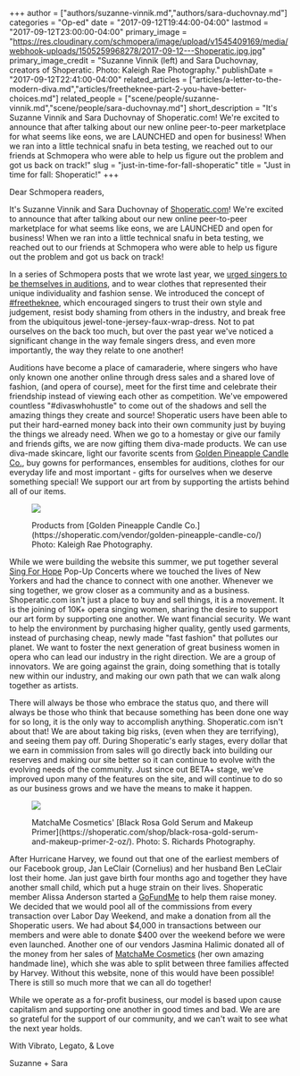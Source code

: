 +++
author = ["authors/suzanne-vinnik.md","authors/sara-duchovnay.md"]
categories = "Op-ed"
date = "2017-09-12T19:44:00-04:00"
lastmod = "2017-09-12T23:00:00-04:00"
primary_image = "https://res.cloudinary.com/schmopera/image/upload/v1545409169/media/webhook-uploads/1505259968278/2017-09-12---Shoperatic.jpg.jpg"
primary_image_credit = "Suzanne Vinnik (left) and Sara Duchovnay, creators of Shoperatic. Photo: Kaleigh Rae Photography."
publishDate = "2017-09-12T22:41:00-04:00"
related_articles = ["articles/a-letter-to-the-modern-diva.md","articles/freetheknee-part-2-you-have-better-choices.md"]
related_people = ["scene/people/suzanne-vinnik.md","scene/people/sara-duchovnay.md"]
short_description = "It&#039;s Suzanne Vinnik and Sara Duchovnay of Shoperatic.com! We&#039;re excited to announce that after talking about our new online peer-to-peer marketplace for what seems like eons, we are LAUNCHED and open for business! When we ran into a little technical snafu in beta testing, we reached out to our friends at Schmopera who were able to help us figure out the problem and got us back on track!"
slug = "just-in-time-for-fall-shoperatic"
title = "Just in time for fall: Shoperatic!"
+++

Dear Schmopera readers,

It's Suzanne Vinnik and Sara Duchovnay of [Shoperatic.com](https://www.shoperatic.com/)! We're excited to announce that after talking about our new online peer-to-peer marketplace for what seems like eons, we are LAUNCHED and open for business! When we ran into a little technical snafu in beta testing, we reached out to our friends at Schmopera who were able to help us figure out the problem and got us back on track!
 
In a series of Schmopera posts that we wrote last year, we [urged singers to be themselves in auditions](/a-letter-to-the-modern-diva/), and to wear clothes that represented their unique individuality and fashion sense. We introduced the concept of [#freetheknee](/freetheknee-part-2-you-have-better-choices/), which encouraged singers to trust their own style and judgement, resist body shaming from others in the industry, and break free from the ubiquitous jewel-tone-jersey-faux-wrap-dress. Not to pat ourselves on the back too much, but over the past year we've noticed a significant change in the way female singers dress, and even more importantly, the way they relate to one another! 

Auditions have become a place of camaraderie, where singers who have only known one another online through dress sales and a shared love of fashion, (and opera of course), meet for the first time and celebrate their friendship instead of viewing each other as competition. We've empowered countless "#divaswhohustle" to come out of the shadows and sell the amazing things they create and source! Shoperatic users have been able to put their hard-earned money back into their own community just by buying the things we already need. When we go to a homestay or give our family and friends gifts, we are now gifting them diva-made products. We can use diva-made skincare, light our favorite scents from [Golden Pineapple Candle Co.](https://shoperatic.com/vendor/golden-pineapple-candle-co/), buy gowns for performances, ensembles for auditions, clothes for our everyday life and most important - gifts for ourselves when we deserve something special!  We support our art from by supporting the artists behind all of our items. 

<figure data-type="image">

![](https://res.cloudinary.com/schmopera/image/upload/v1545409169/media/webhook-uploads/1505262381807/2017-09-12---oddc_fringie-shoot_2-745.jpg.jpg)
<figcaption>Products from [Golden Pineapple Candle Co.](https://shoperatic.com/vendor/golden-pineapple-candle-co/) Photo: Kaleigh Rae Photography.</figcaption>
</figure>
 
While we were building the website this summer, we put together several [Sing For Hope](https://twitter.com/singforhope) Pop-Up Concerts where we touched the lives of New Yorkers and had the chance to connect with one another. Whenever we sing together, we grow closer as a community and as a business. Shoperatic.com isn't just a place to buy and sell things, it is a movement. It is the joining of 10K+ opera singing women, sharing the desire to support our art form by supporting one another. We want financial security. We want to help the environment by purchasing higher quality, gently used garments, instead of purchasing cheap, newly made "fast fashion" that pollutes our planet. We want to foster the next generation of great business women in opera who can lead our industry in the right direction. We are a group of innovators. We are going against the grain, doing something that is totally new within our industry, and making our own path that we can walk along together as artists. 

There will always be those who embrace the status quo, and there will always be those who think that because something has been done one way for so long, it is the only way to accomplish anything. Shoperatic.com isn't about that! We are about taking big risks, (even when they are terrifying), and seeing them pay off. During Shoperatic's early stages, every dollar that we earn in commission from sales will go directly back into building our reserves and making our site better so it can continue to evolve with the evolving needs of the community. Just since out BETA+ stage, we’ve improved upon many of the features on the site, and will continue to do so as our business grows and we have the means to make it happen. 

<figure data-type="image">

![](https://res.cloudinary.com/schmopera/image/upload/v1545409169/media/webhook-uploads/1505262430333/2017-09-12---BRG%2B2.jpg.jpg)
<figcaption>MatchaMe Cosmetics' [Black Rosa Gold Serum and Makeup Primer](https://shoperatic.com/shop/black-rosa-gold-serum-and-makeup-primer-2-oz/). Photo: S. Richards Photography.</figcaption>
</figure>

After Hurricane Harvey, we found out that one of the earliest members of our Facebook group, Jan LeClair (Cornelius) and her husband Ben LeClair lost their home. Jan just gave birth four months ago and together they have another small child, which put a huge strain on their lives. Shoperatic member Alissa Anderson started a [GoFundMe](https://www.gofundme.com/leclair-hurricane-recovery) to help them raise money. We decided that we would pool all of the commissions from every transaction over Labor Day Weekend, and make a donation from all the Shoperatic users. We had about $4,000 in transactions between our members and were able to donate $400 over the weekend before we were even launched. Another one of our vendors Jasmina Halimic donated all of the money from her sales of [MatchaMe Cosmetics](https://shoperatic.com/vendor/matchame/) (her own amazing handmade line), which she was able to split between three families affected by Harvey. Without this website, none of this would have been possible! There is still so much more that we can all do together!

While we operate as a for-profit business, our model is based upon cause capitalism and supporting one another in good times and bad. We are are so grateful for the support of our community, and we can't wait to see what the next year holds. 

With Vibrato, Legato, & Love

Suzanne + Sara

